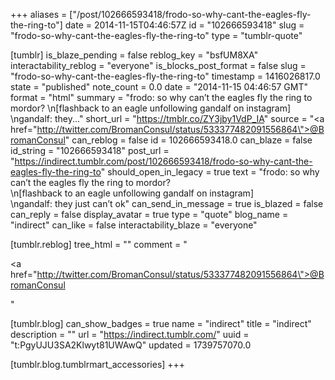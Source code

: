 +++
aliases = ["/post/102666593418/frodo-so-why-cant-the-eagles-fly-the-ring-to"]
date = 2014-11-15T04:46:57Z
id = "102666593418"
slug = "frodo-so-why-cant-the-eagles-fly-the-ring-to"
type = "tumblr-quote"

[tumblr]
is_blaze_pending = false
reblog_key = "bsfUM8XA"
interactability_reblog = "everyone"
is_blocks_post_format = false
slug = "frodo-so-why-cant-the-eagles-fly-the-ring-to"
timestamp = 1416026817.0
state = "published"
note_count = 0.0
date = "2014-11-15 04:46:57 GMT"
format = "html"
summary = "frodo: so why can’t the eagles fly the ring to mordor? \n[flashback to an eagle unfollowing gandalf on instagram] \ngandalf: they..."
short_url = "https://tmblr.co/ZY3jby1VdP_IA"
source = "<a href=\"http://twitter.com/BromanConsul/status/533377482091556864\">@BromanConsul</a>"
can_reblog = false
id = 102666593418.0
can_blaze = false
id_string = "102666593418"
post_url = "https://indirect.tumblr.com/post/102666593418/frodo-so-why-cant-the-eagles-fly-the-ring-to"
should_open_in_legacy = true
text = "frodo: so why can&rsquo;t the eagles fly the ring to mordor?<br/>\n[flashback to an eagle unfollowing gandalf on instagram]<br/>\ngandalf: they just can&rsquo;t ok"
can_send_in_message = true
is_blazed = false
can_reply = false
display_avatar = true
type = "quote"
blog_name = "indirect"
can_like = false
interactability_blaze = "everyone"

[tumblr.reblog]
tree_html = ""
comment = "<p><a href=\"http://twitter.com/BromanConsul/status/533377482091556864\">@BromanConsul</a></p>"

[tumblr.blog]
can_show_badges = true
name = "indirect"
title = "indirect"
description = ""
url = "https://indirect.tumblr.com/"
uuid = "t:PgyUJU3SA2Klwyt81UWAwQ"
updated = 1739757070.0

[tumblr.blog.tumblrmart_accessories]
+++
